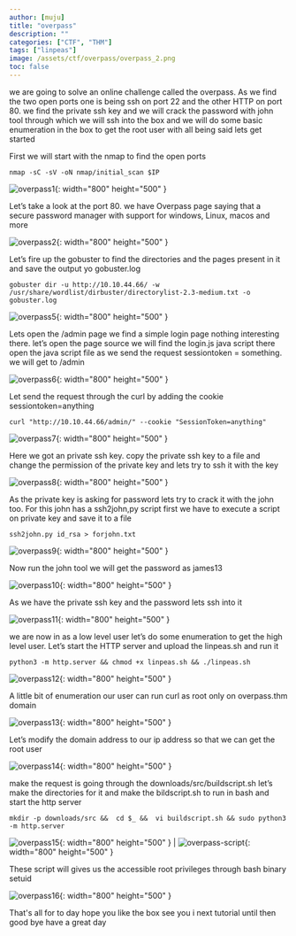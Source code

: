 ```yaml
---
author: [muju]
title: "overpass"
description: ""
categories: ["CTF", "THM"]
tags: ["linpeas"]
image: /assets/ctf/overpass/overpass_2.png
toc: false
---
```


we are going to solve an online challenge called the overpass. As we find the two open ports one is being ssh on port 22 and the other HTTP on port 80. we find the private ssh key and we will crack the password with john tool through which we will ssh into the box and we will do some basic enumeration in the box to get the root user with all being said lets get started

First we will start with the nmap to find the open ports 

`nmap -sC -sV -oN nmap/initial_scan $IP`

![overpass1](/assets/ctf/overpass/overpass_1.png){: width="800" height="500" }

Let’s take a look at the port 80. we have Overpass page saying that a secure password manager with support for windows, Linux, macos and more

![overpass2](/assets/ctf/overpass/overpass_2.png){: width="800" height="500" }

Let’s fire up the gobuster to find the directories and the pages present in it and save the output yo gobuster.log

`gobuster dir -u http://10.10.44.66/ -w /usr/share/wordlist/dirbuster/directorylist-2.3-medium.txt -o gobuster.log `

![overpass5](/assets/ctf/overpass/overpass_5.png){: width="800" height="500" }

Lets open the /admin page we find a simple login page nothing interesting there. let’s open the page source we will find the login.js java script there open the java script file as we send the request sessiontoken = something.  we will get to /admin

![overpass6](/assets/ctf/overpass/overpass_6.png){: width="800" height="500" }

Let send the request through the curl by adding the cookie sessiontoken=anything

`curl "http://10.10.44.66/admin/" --cookie "SessionToken=anything"`

![overpass7](/assets/ctf/overpass/overpass_7.png){: width="800" height="500" }

Here we got an private ssh key. copy the private ssh key to a file and change the permission of the private key and lets try to ssh it with the key 

![overpass8](/assets/ctf/overpass/overpass_8.png){: width="800" height="500" }

As the private key is asking for password lets try to crack it with the john too. For this john has a ssh2john,py script first we have to execute a script on private key and save it to a file 

`ssh2john.py id_rsa > forjohn.txt`

![overpass9](/assets/ctf/overpass/overpass_9.png){: width="800" height="500" }

Now run the john tool we will get the password as james13

![overpass10](/assets/ctf/overpass/overpass_10.png){: width="800" height="500" }

As we have the private ssh key and the password lets ssh into it

![overpass11](/assets/ctf/overpass/overpass_11.png){: width="800" height="500" }

we are now in as a low level user let’s do some enumeration to get the high level user. Let’s start the HTTP server and upload the linpeas.sh and run it

`python3 -m http.server && chmod +x linpeas.sh && ./linpeas.sh`

![overpass12](/assets/ctf/overpass/overpass_12.png){: width="800" height="500" }

A little bit of enumeration our user can run curl as root only on overpass.thm domain

![overpass13](/assets/ctf/overpass/overpass_13.png){: width="800" height="500" }

Let’s modify the domain address to our ip address so that we can get the root user

![overpass14](/assets/ctf/overpass/overpass_14.png){: width="800" height="500" }

make the request is going through the downloads/src/buildscript.sh let’s make the directories for it and make the bildscript.sh to run in bash and start the http server

`mkdir -p downloads/src && 
cd $_ && 
vi buildscript.sh &&
sudo python3 -m http.server`

![overpass15](/assets/ctf/overpass/overpass_15.png){: width="800" height="500" } | ![overpass-script](/assets/ctf/overpass/overpass_script.png){: width="800" height="500" }

These script will  gives us the accessible root privileges through bash binary setuid

![overpass16](/assets/ctf/overpass/overpass_16.png){: width="800" height="500" }

That's all for to day hope you like the box see you i next tutorial until then good bye have  a great day
